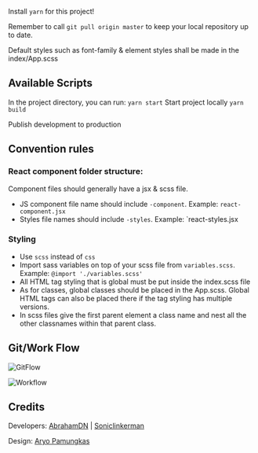 Install `yarn` for this project!

Remember to call `git pull origin master` to keep your local repository up to date.

Default styles such as font-family & element styles shall be made in the index/App.scss

## Available Scripts

In the project directory, you can run:
`yarn start`
Start project locally
`yarn build`

Publish development to production


## Convention rules
 ### React component folder structure:
 Component files should generally have a jsx & scss file.
  * JS component file name should include `-component`. Example: `react-component.jsx`
  * Styles file names should include `-styles`. Example: `react-styles.jsx   
 ### Styling
  * Use `scss` instead of `css`
  * Import sass variables on top of your scss file from `variables.scss`. Example: `@import './variables.scss'`
  * All HTML tag styling that is global must be put inside the index.scss file
  * As for classes, global classes should be placed in the App.scss. Global HTML tags can also be placed there if the tag styling has multiple versions.
  * In scss files give the first parent element a class name and nest all the other classnames within that parent class. 
  
## Git/Work Flow
![GitFlow](https://miro.medium.com/max/705/1*BMOwwcLBTgzk3EjBVEOfiA.png)

![Workflow](https://i.ibb.co/qs2b1Df/Trafalgar-Flow-Chart-s.png)

## Credits
Developers: [AbrahamDN](https://github.com/AbrahamDN) | [Soniclinkerman](https://github.com/soniclinkerman)

Design: [Aryo Pamungkas](https://dribbble.com/shots/12514026--FIGMA-FREEBIE-Landing-page-for-a-healthcare-startup/attachments/4121905?mode=media)
